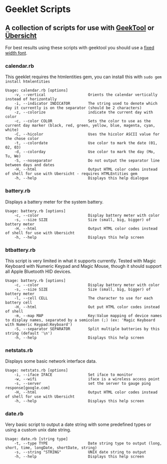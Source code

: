 # Geeklet Scripts

## A collection of scripts for use with [GeekTool](http://projects.tynsoe.org/en/geektool/) or [Übersicht](http://tracesof.net/uebersicht/)

For best results using these scripts with geektool you should use a [fixed width font](https://en.wikipedia.org/wiki/Monospaced_font).

### calendar.rb

This geeklet requires the htmlentities gem, you can install this with ```sudo gem install htmlentities```

```
Usage: calendar.rb [options]
    -v, --vertical                   Orients the calendar vertically instead of horizontally
    -i, --indicator INDICATOR        The string used to denote which day it currently is on the separator (should be 2 characters)
    -z, --colorize                   indicate the current day with color
    -c, --color COLOR                Sets the color to use as the current day marker (black, red, green, yellow, blue, magenta, cyan, white)
    -C, --hicolor                    Uses the hicolor ASCII value for the chose color
    -t, --colordate                  Use color to mark the date (01, 02, 03)
    -d, --colorday                   Use color to mark the day (Mo, Tu, We)
    -S, --noseparator                Do not output the separator line between days and dates
    -H, --html                       Output HTML color codes instead of shell for use with Ubersicht - requires HTMLEntities gem
    -h, --help                       Displays this help dialogue
```

### battery.rb

Displays a battery meter for the system battery.

```
Usage: battery.rb [options]
    -c, --color                      Display battery meter with color
    -s, --size SIZE                  Size (small, big, bigger) of battery meter
    -H, --html                       Output HTML color codes instead of shell for use with Ubersicht
    -h, --help                       Displays this help screen
```

### btbattery.rb

This script is very limited in what it supports currently. Tested with Magic Keyboard with Numeric Keypad and Magic Mouse, though it should support all Apple Bluetooth HID devices.

```
Usage: battery.rb [options]
    -c, --color                      Display battery meter with color
    -s, --size SIZE                  Size (small, big, bigger) of battery meter
    -l, --cell CELL                  The character to use for each battery cell
    -H, --html                       Out put HTML color codes instead of shell
    -m, --map MAP                    Key:Value mapping of device names to display names, separated by a semicolon (;) (ex: 'Magic Keyboard with Numeric Keypad:Keyboard')
    -S, --separator SEPARATOR        Split multiple batteries by this string (default '\n')
    -h, --help                       Displays this help screen
```

### netstats.rb

Displays some basic network interface data.

```
Usage: netstats.rb [options]
    -i, --iface IFACE                Set iface to monitor
    -w, --wifi                       iface is a wireless access point
    -s, --server                     set the server to gauge ping response[google.com]
    -H, --html                       Output HTML color codes instead of shell for use with Ubersicht
    -h, --help                       Displays this help screen
```

### date.rb

Very basic script to output a date string with some predefined types or using a custom unix date string.

```
Usage: date.rb [string type]
    -t, --type TYPE                  Date string type to output (long, short, time, longDate, shortDate, string)
    -s, --string "STRING"            UNIX date string to output
    -h, --help                       Displays this help screen
```
